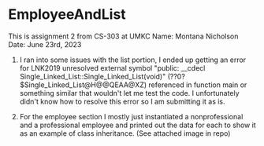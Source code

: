 # EmployeeAndList
This is assignment 2 from CS-303 at UMKC
Name: Montana Nicholson
Date: June 23rd, 2023

1. I ran into some issues with the list portion, I ended up getting an error for
LNK2019	unresolved external symbol "public: __cdecl Single_Linked_List<int>::Single_Linked_List<int>(void)" (??0?$Single_Linked_List@H@@QEAA@XZ) referenced in function main
or something similar that wouldn't let me test the code. I unfortunately didn't know how to resolve this error so I am submitting it as is.

2. For the employee section I mostly just instantiated a nonprofessional and a professional employee and printed out the data for each to show it as an example of class inheritance.
(See attached image in repo)


